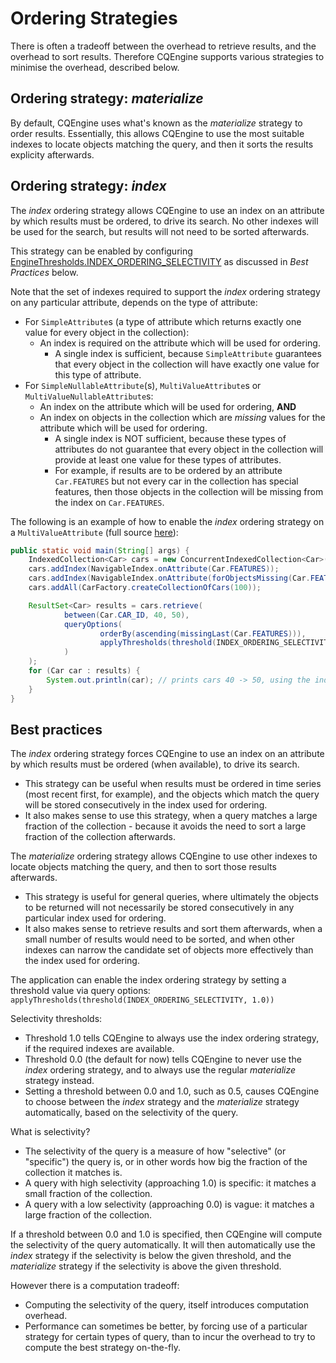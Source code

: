 # Ordering Strategies #

There is often a tradeoff between the overhead to retrieve results, and the overhead to sort results.
Therefore CQEngine supports various strategies to minimise the overhead, described below.

## Ordering strategy: _materialize_ ##

By default, CQEngine uses what's known as the _materialize_ strategy to order results.
Essentially, this allows CQEngine to use the most suitable indexes to locate objects matching the query, and then it sorts the results explicity afterwards.

## Ordering strategy: _index_ ##
The _index_ ordering strategy allows CQEngine to use an index on an attribute by which results must be ordered, to drive its search. No other indexes will be used for the search, but results will not need to be sorted afterwards.

This strategy can be enabled by configuring  [EngineThresholds.INDEX_ORDERING_SELECTIVITY](https://github.com/npgall/cqengine/blob/master/code/src/main/java/com/googlecode/cqengine/query/option/EngineThresholds.java) as discussed in _Best Practices_ below.

Note that the set of indexes required to support the _index_ ordering strategy on any particular attribute, depends on the type of attribute:
  * For `SimpleAttribute`s (a type of attribute which returns exactly one value for every object in the collection):
    * An index is required on the attribute which will be used for ordering.
      * A single index is sufficient, because `SimpleAttribute` guarantees that every object in the collection will have exactly one value for this type of attribute.
  * For `SimpleNullableAttribute`(s), `MultiValueAttribute`s or `MultiValueNullableAttribute`s:
    * An index on the attribute which will be used for ordering, **AND**
    * An index on objects in the collection which are _missing_ values for the attribute which will be used for ordering.
      * A single index is NOT sufficient, because these types of attributes do not guarantee that every object in the collection will provide at least one value for these types of attributes.
      * For example, if results are to be ordered by an attribute `Car.FEATURES` but not every car in the collection has special features, then those objects in the collection will be missing from the index on `Car.FEATURES`.

The following is an example of how to enable the _index_ ordering strategy on a `MultiValueAttribute` (full source [here](../code/src/test/java/com/googlecode/cqengine/examples/ordering/IndexOrderingDemo.java)):

```java
public static void main(String[] args) {
    IndexedCollection<Car> cars = new ConcurrentIndexedCollection<Car>();
    cars.addIndex(NavigableIndex.onAttribute(Car.FEATURES));
    cars.addIndex(NavigableIndex.onAttribute(forObjectsMissing(Car.FEATURES)));
    cars.addAll(CarFactory.createCollectionOfCars(100));

    ResultSet<Car> results = cars.retrieve(
            between(Car.CAR_ID, 40, 50),
            queryOptions(
                    orderBy(ascending(missingLast(Car.FEATURES))),
                    applyThresholds(threshold(INDEX_ORDERING_SELECTIVITY, 1.0))
            )
    );
    for (Car car : results) {
        System.out.println(car); // prints cars 40 -> 50, using the index on Car.FEATURES to accelerate ordering
    }
}
```



## Best practices ##

The _index_ ordering strategy forces CQEngine to use an index on an attribute by which results must be ordered (when available), to drive its search.
* This strategy can be useful when results must be ordered in time series (most recent first, for example), and the objects which match the query will be stored consecutively in the index used for ordering.
* It also makes sense to use this strategy, when a query matches a large fraction of the collection - because it avoids the need to sort a large fraction of the collection afterwards.

The _materialize_ ordering strategy allows CQEngine to use other indexes to locate objects matching the query, and then to sort those results afterwards.
* This strategy is useful for general queries, where ultimately the objects to be returned will not necessarily be stored consecutively in any particular index used for ordering.
* It also makes sense to retrieve results and sort them afterwards, when a small number of results would need to be sorted, and when other indexes can narrow the candidate set of objects more effectively than the index used for ordering.

The application can enable the index ordering strategy by setting a threshold value  via query options: `applyThresholds(threshold(INDEX_ORDERING_SELECTIVITY, 1.0))`

Selectivity thresholds:
* Threshold 1.0 tells CQEngine to always use the index ordering strategy, if the required indexes are available.
* Threshold 0.0 (the default for now) tells CQEngine to never use the _index_ ordering strategy, and to always use the regular _materialize_ strategy instead.
* Setting a threshold between 0.0 and 1.0, such as 0.5, causes CQEngine to choose between the _index_ strategy and the _materialize_ strategy automatically, based on the selectivity of the query.

What is selectivity?
* The selectivity of the query is a measure of how "selective" (or "specific") the query is, or in other words how big the fraction of the collection it matches is.
* A query with high selectivity (approaching 1.0) is specific: it matches a small fraction of the collection.
* A query with a low selectivity (approaching 0.0) is vague: it matches a large fraction of the collection.

If a threshold between 0.0 and 1.0 is specified, then CQEngine will compute the selectivity of the query automatically.
It will then automatically use the _index_ strategy if the selectivity is below the given threshold, and the _materialize_ strategy if the selectivity is above the given threshold.

However there is a computation tradeoff:
* Computing the selectivity of the query, itself introduces computation overhead.
* Performance can sometimes be better, by forcing use of a particular strategy for certain types of query, than to incur the overhead to try to compute the best strategy on-the-fly.
